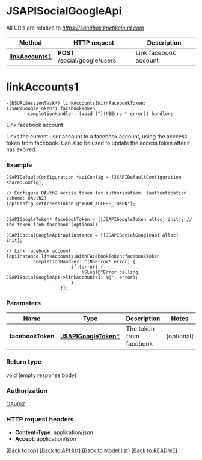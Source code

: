 # JSAPISocialGoogleApi

All URIs are relative to *https://sandbox.knetikcloud.com*

Method | HTTP request | Description
------------- | ------------- | -------------
[**linkAccounts1**](JSAPISocialGoogleApi.md#linkaccounts1) | **POST** /social/google/users | Link facebook account


# **linkAccounts1**
```objc
-(NSURLSessionTask*) linkAccounts1WithFacebookToken: (JSAPIGoogleToken*) facebookToken
        completionHandler: (void (^)(NSError* error)) handler;
```

Link facebook account

Links the current user account to a facebook account, using the acccess token from facebook. Can also be used to update the access token after it has expired.

### Example 
```objc
JSAPIDefaultConfiguration *apiConfig = [JSAPIDefaultConfiguration sharedConfig];

// Configure OAuth2 access token for authorization: (authentication scheme: OAuth2)
[apiConfig setAccessToken:@"YOUR_ACCESS_TOKEN"];


JSAPIGoogleToken* facebookToken = [[JSAPIGoogleToken alloc] init]; // The token from facebook (optional)

JSAPISocialGoogleApi*apiInstance = [[JSAPISocialGoogleApi alloc] init];

// Link facebook account
[apiInstance linkAccounts1WithFacebookToken:facebookToken
          completionHandler: ^(NSError* error) {
                        if (error) {
                            NSLog(@"Error calling JSAPISocialGoogleApi->linkAccounts1: %@", error);
                        }
                    }];
```

### Parameters

Name | Type | Description  | Notes
------------- | ------------- | ------------- | -------------
 **facebookToken** | [**JSAPIGoogleToken***](JSAPIGoogleToken*.md)| The token from facebook | [optional] 

### Return type

void (empty response body)

### Authorization

[OAuth2](../README.md#OAuth2)

### HTTP request headers

 - **Content-Type**: application/json
 - **Accept**: application/json

[[Back to top]](#) [[Back to API list]](../README.md#documentation-for-api-endpoints) [[Back to Model list]](../README.md#documentation-for-models) [[Back to README]](../README.md)

